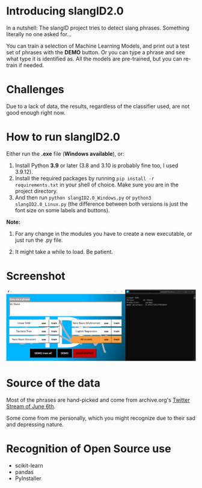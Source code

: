 # Introducing slangID2.0

In a nutshell: The slangID project tries to detect slang phrases. Something literally no one asked for...

You can train a selection of Machine Learning Models, and print out a test set of phrases with the **DEMO** button.
Or you can type a phrase and see what type it is identified as. All the models are pre-trained, but you can re-train if needed.

# Challenges

Due to a lack of data, the results, regardless of the classifier used, are not good enough right now.
 
# How to run slangID2.0

Either run the **.exe** file (**Windows available**), or:

1. Install Python **3.9** or later (3.8 and 3.10 is probably fine too, I used 3.9.12).
2. Install the required packages by running `pip install -r requirements.txt` in your shell of choice. Make sure you are in the project directory.
3. And then run `python slangID2.0_Windows.py` or `python3 slangID2.0_Linux.py` (the difference between both versions is just the font size on some labels and buttons).

**Note:** 

1. For any change in the modules you have to create a new executable, or just run the .py file.

2. It might take a while to load. Be patient.

# Screenshot

![slangID2.0](misc/slangID2.0_screenshot.png)

# Source of the data

Most of the phrases are hand-picked and come from archive.org's [Twitter Stream of June 6th](https://archive.org/details/archiveteam-twitter-stream-2021-06).

Some come from me personally, which you might recognize due to their sad and depressing nature.

# Recognition of Open Source use

* scikit-learn
* pandas
* PyInstaller
